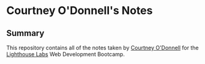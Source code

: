 # Courtney O'Donnell's Notes

## Summary

This repository contains all of the notes taken by [Courtney O'Donnell](https://github.com/CourtneyODonnell) for the [Lighthouse Labs](https://www.lighthouselabs.ca/) Web Development Bootcamp.


